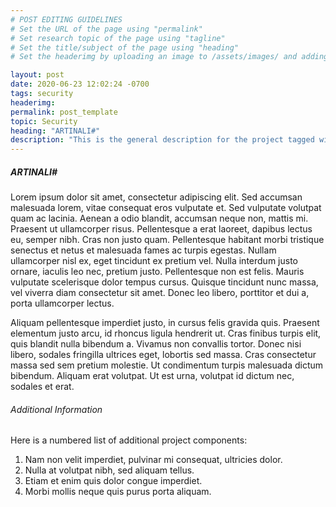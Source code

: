```yaml
---
# POST EDITING GUIDELINES
# Set the URL of the page using "permalink"
# Set research topic of the page using "tagline"
# Set the title/subject of the page using "heading"
# Set the headerimg by uploading an image to /assets/images/ and adding the URL to "headerimg"

layout: post
date: 2020-06-23 12:02:24 -0700
tags: security
headerimg:
permalink: post_template
topic: Security
heading: "ARTINALI#"
description: "This is the general description for the project tagged with the Velosity tag."
---
```

<!-- Project Overview section -->
<div class="container-fluid bg-gray my-5 py-5">
    <div class="container pt-4">
        <h5>ARTINALI#</h5>
         <P>Lorem ipsum dolor sit amet, consectetur adipiscing elit. Sed accumsan malesuada lorem, vitae consequat eros vulputate et. Sed vulputate volutpat quam ac lacinia. Aenean a odio blandit, accumsan neque non, mattis mi. Praesent ut ullamcorper risus. Pellentesque a erat laoreet, dapibus lectus eu, semper nibh. Cras non justo quam. Pellentesque habitant morbi tristique senectus et netus et malesuada fames ac turpis egestas. Nullam ullamcorper nisl ex, eget tincidunt ex pretium vel. Nulla interdum justo ornare, iaculis leo nec, pretium justo. Pellentesque non est felis. Mauris vulputate scelerisque dolor tempus cursus. Quisque tincidunt nunc massa, vel viverra diam consectetur sit amet. Donec leo libero, porttitor et dui a, porta ullamcorper lectus.</P>
        <P>Aliquam pellentesque imperdiet justo, in cursus felis gravida quis. Praesent elementum justo arcu, id rhoncus ligula hendrerit ut. Cras finibus turpis elit, quis blandit nulla bibendum a. Vivamus non convallis tortor. Donec nisi libero, sodales fringilla ultrices eget, lobortis sed massa. Cras consectetur massa sed sem pretium molestie. Ut condimentum turpis malesuada dictum bibendum. Aliquam erat volutpat. Ut est urna, volutpat id dictum nec, sodales et erat.</P>
    </div>
</div>
<!-- /Project Overview section -->
<!-- Project Details and Additional Info -->
<div class="container">
    <h6>Additional Information</h6>
        <P>Here is a numbered list of additional project components:</P>
        <ol>
            <li>Nam non velit imperdiet, pulvinar mi consequat, ultricies dolor.</li>
            <li>Nulla at volutpat nibh, sed aliquam tellus.</li>
            <li>Etiam et enim quis dolor congue imperdiet.</li>
            <li>Morbi mollis neque quis purus porta aliquam.</li>
        </ol>
</div>
<!-- /Project Details and Additional Info -->

